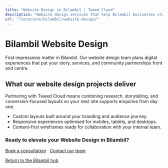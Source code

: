 ```yaml
---
title: "Website Design in Bilambil | Tweed Cloud"
description: "Website design services that help Bilambil businesses stand out online."
url: "/locations/bilambil/website-design/"
---
```


# Bilambil Website Design

First impressions matter in Bilambil. Our website design team plans digital experiences that put your story, services, and community partnerships front and centre.

## What our website design projects deliver

Partnering with Tweed Cloud means combining research, storytelling, and conversion-focused layouts so your next site supports enquiries from day one.

- Custom layouts built around your branding and audience journey.
- Responsive experiences optimised for mobiles, tablets, and desktops.
- Content-first wireframes ready for collaboration with your internal team.

### Ready to elevate your Website Design in Bilambil?

[Book a consultation](/consultation/) · [Contact our team](/contact/)

[Return to the Bilambil hub](/locations/bilambil/)
